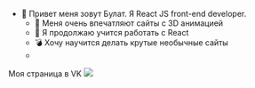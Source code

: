 - 👋 Привет меня зовут Булат. Я React JS front-end developer. 
  - 👀 Меня очень впечатляют сайты с 3D анимацией
  - 🌱 Я продолжаю учится работать с React 
  - :bomb: Хочу научится делать крутые необычные сайты 
  - 
Моя страница в VK
[![](https://sun9-44.userapi.com/impg/j8q0Q6Jx8Ui54Xn6Ng65Ld1lrokdMmr4E9hkYg/VX9N_O9ffVw.jpg?size=67x58&quality=96&sign=b03a4c7c2264a4470fb69da9239aae39&type=album)](https://github.com/hamzamohdzubair/redant)
